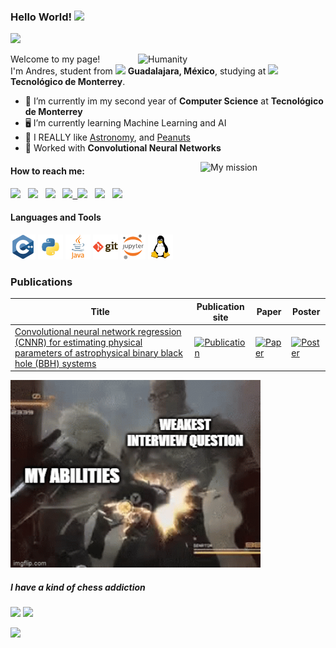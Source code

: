   ### Hello World!  <img src="https://github.com/sciencepal/sciencepal/blob/master/assets/Hi.gif" width="29px">
  ![](https://komarev.com/ghpvc/?username=Antelis&color=blue&style=plastic)
  

<a href="https://en.wikipedia.org/wiki/Cueva_de_las_Manos"> <img src="https://upload.wikimedia.org/wikipedia/commons/f/f4/SantaCruz-CuevaManos-P2210651b.jpg" alt="Humanity" align="right" width="300" height="auto"/> </a>
  <p>Welcome to my page! </br> I'm Andres, student from <img src="https://cdn-icons-png.flaticon.com/256/197/197397.png" width="13"/> <b>Guadalajara, México</b>, studying at <img src="https://upload.wikimedia.org/wikipedia/en/thumb/9/9a/Trollface_non-free.png/220px-Trollface_non-free.png" width="13"/> <b>Tecnológico de Monterrey</b>. </p>

  
  - 🐏 I’m currently im my second year of <b>Computer Science</b> at <b>Tecnológico de Monterrey </b>
  - 🖥️ I’m currently learning Machine Learning and AI
  - 🔭 I REALLY like [Astronomy](https://apod.nasa.gov/apod/astropix.html), and [Peanuts](https://www.peanuts.com/about/snoopy)
  - 🧠 Worked with <b>Convolutional Neural Networks</b>
  <img src="https://i.kym-cdn.com/photos/images/original/002/425/749/210" alt="My mission" align="right" width="200" height="auto" />
  
  #### How to reach me:
  
  [<img src="https://upload.wikimedia.org/wikipedia/commons/8/83/Steam_icon_logo.svg" width="3.5%"/>](https://steamcommunity.com/id/Antelisss/)  &nbsp;  [<img src="https://img.icons8.com/color/48/000000/linkedin.png" width="3.5%"/>](https://www.linkedin.com/in/antelis/)  &nbsp; [<img src="https://img.icons8.com/fluent/48/000000/instagram-new.png" width="3.5%"/>](https://www.instagram.com/antelisss/)  &nbsp; <a href="mailto:bantelis10@gmail.com"> <img src="https://img.icons8.com/fluent/48/000000/gmail.png" width="3.5%"/>&nbsp;  [<img src="https://upload.wikimedia.org/wikipedia/commons/4/47/Lichess_logo_2019.png" width="3.5%"/>](https://lichess.org/@/Antelis)  &nbsp; [<img src="https://images.chesscomfiles.com/uploads/v1/images_users/tiny_mce/SamCopeland/phpmeXx6V.png" width="3.5%"/>](https://www.chess.com/member/antelisss)  &nbsp; [<img src="https://img.wattpad.com/1576da3d6f951e9dbeb3acb6678684d7a41f0685/68747470733a2f2f73332e616d617a6f6e6177732e636f6d2f776174747061642d6d656469612d736572766963652f53746f7279496d6167652f514534706a384373417149476f673d3d2d313233343834343036312e313666396162313139656563636136333933393531313631303031362e676966" width="3.5%"/>](https://www.chess.com/member/antelisss)  &nbsp;
  
  #### Languages and Tools <br />
  <code><img height="40" src="https://raw.githubusercontent.com/github/explore/80688e429a7d4ef2fca1e82350fe8e3517d3494d/topics/cpp/cpp.png"></code>
  <code><img height="40" src="https://raw.githubusercontent.com/github/explore/80688e429a7d4ef2fca1e82350fe8e3517d3494d/topics/python/python.png"></code>
  <code><img height="40" src="https://raw.githubusercontent.com/github/explore/80688e429a7d4ef2fca1e82350fe8e3517d3494d/topics/java/java.png"></code>
  <code><img height="40" src="https://raw.githubusercontent.com/github/explore/80688e429a7d4ef2fca1e82350fe8e3517d3494d/topics/git/git.png"></code>
  <code><img height="40" src="https://raw.githubusercontent.com/github/explore/80688e429a7d4ef2fca1e82350fe8e3517d3494d/topics/jupyter-notebook/jupyter-notebook.png"></code>
  <code><img height="40" src="https://raw.githubusercontent.com/github/explore/80688e429a7d4ef2fca1e82350fe8e3517d3494d/topics/linux/linux.png"></code>

### Publications

| Title                                                                                                                      | Publication site                                                                                                 | Paper                                                                                                  | Poster                                                                                           |
| ------------------------------------------------------------------------------------------------------------------------- | -------------------------------------------------------------------------------------------------------------------------------------------------------- | --------------------------------------------------------------------------------------------------------- | ---------------------------------------------------------------------------------------------------------- |
| [Convolutional neural network regression (CNNR) for estimating physical parameters of astrophysical binary black hole (BBH) systems](https://github.com/Antelis/Neural-networks/blob/main/RegressionModels.ipynb)                | [![Publication](https://img.shields.io/badge/2023-ICML-blue?style=plastic&link=https%3A%2F%2Ficml.cc%2Fvirtual%2F2023%2Faffinity-workshop%2F21472%23wse-detail-28347)](https://icml.cc/virtual/2023/affinity-workshop/21472#wse-detail-28347)    | [![Paper](https://img.shields.io/badge/Paper-grey?style=plastic&link=https%3A%2F%2Fopenreview.net%2Fforum%3Fid%3DoM6WllcGqZ)](https://openreview.net/forum?id=oM6WllcGqZ)     | [![Poster](https://img.shields.io/badge/Poster-blue?style=plastic&link=https%3A%2F%2Fgithub.com%2FAntelis%2Fassets%2Fblob%2Fmain%2Ficmlposter.png)](https://github.com/Antelis/assets/blob/main/icmlposter.png) |







 <img src="https://github.com/Antelis/assets/blob/main/80onq8.gif" width="400">

  ##### I have a kind of chess addiction
  <img src="https://lichess-readme-ten.vercel.app"> <img src="https://lichess-readme-f68v.vercel.app">

  <img src="https://lichess-game-readme-liart.vercel.app">

